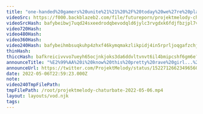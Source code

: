 ```yaml
---
title: "one-handed%20gamers%20unite%21%21%20%2F%20today%20we%27re%20playing%202%20h-games"
videoSrc: https://f000.backblazeb2.com/file/futureporn/projektmelody-chaturbate-2022-05-06.mp4
videoSrcHash: bafybeibwj7uqd24sxeedrodqbevodqld6jylc3rvgdxk6fdjfbzjpl7vqm?filename=projektmelody-chaturbate-20220506T225923Z-source.mp4
video720Hash: 
video480Hash: 
video360Hash: 
video240Hash: bafybeihmbsuqkuhp4zhxf46kymqmakzlikpidj4in5rprljoqgafzchjii?filename=projektmelody-chaturbate-20220506T225923Z-240p.mp4
thinHash: 
thiccHash: bafkreicivvvo7ueyh65ocjnkjoks3da6ddvltvnvt6il4bmipcshf6gm6e?filename=20220506T225923Z-thicc.jpg
announceTitle: "%E2%99%AA%20i%20know%20this%20pretty%20rave%20girl...%20%E2%99%AA%20~%28%E2%80%BE%E2%96%BF%E2%80%BE~%29%20%20%28let%27s%20play%20games%2C%20i%27m%20live%3A%20%29"
announceUrl: https://twitter.com/ProjektMelody/status/1522712662349656064
date: 2022-05-06T22:59:23.000Z
note: 
video240TmpFilePath: 
tmpFilePath: /root/projektmelody-chaturbate-2022-05-06.mp4
layout: layouts/vod.njk
tags:
---
```


